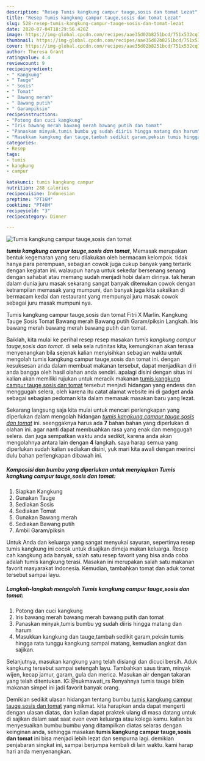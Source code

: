 ```yaml
---
description: "Resep Tumis kangkung campur tauge,sosis dan tomat Lezat"
title: "Resep Tumis kangkung campur tauge,sosis dan tomat Lezat"
slug: 528-resep-tumis-kangkung-campur-tauge-sosis-dan-tomat-lezat
date: 2020-07-04T18:29:56.420Z
image: https://img-global.cpcdn.com/recipes/aae35d02b8251bcd/751x532cq70/tumis-kangkung-campur-taugesosis-dan-tomat-foto-resep-utama.jpg
thumbnail: https://img-global.cpcdn.com/recipes/aae35d02b8251bcd/751x532cq70/tumis-kangkung-campur-taugesosis-dan-tomat-foto-resep-utama.jpg
cover: https://img-global.cpcdn.com/recipes/aae35d02b8251bcd/751x532cq70/tumis-kangkung-campur-taugesosis-dan-tomat-foto-resep-utama.jpg
author: Theresa Grant
ratingvalue: 4.4
reviewcount: 9
recipeingredient:
- " Kangkung"
- " Tauge"
- " Sosis"
- " Tomat"
- " Bawang merah"
- " Bawang putih"
- " Garampiksin"
recipeinstructions:
- "Potong dan cuci kangkung"
- "Iris bawang merah bawang merah bawang putih dan tomat"
- "Panaskan minyak,tumis bumbu yg sudah diiris hingga matang dan harum"
- "Masukkan kangkung dan tauge,tambah sedikit garam,peksin tumis hingga rata tunggu kangkung sampai matang, kemudian angkat dan sajikan."
categories:
- Resep
tags:
- tumis
- kangkung
- campur

katakunci: tumis kangkung campur 
nutrition: 288 calories
recipecuisine: Indonesian
preptime: "PT16M"
cooktime: "PT40M"
recipeyield: "3"
recipecategory: Dinner

---
```



![Tumis kangkung campur tauge,sosis dan tomat](https://img-global.cpcdn.com/recipes/aae35d02b8251bcd/751x532cq70/tumis-kangkung-campur-taugesosis-dan-tomat-foto-resep-utama.jpg)

<b><i>tumis kangkung campur tauge,sosis dan tomat</i></b>, Memasak merupakan bentuk kegemaran yang seru dilakukan oleh bermacam kelompok. tidak hanya para perempuan, sebagian cowok juga cukup banyak yang tertarik dengan kegiatan ini. walaupun hanya untuk sekedar bersenang senang dengan sahabat atau memang sudah menjadi hobi dalam dirinya. tak heran dalam dunia juru masak sekarang sangat banyak ditemukan cowok dengan ketrampilan memasak yang mumpuni, dan banyak juga kita saksikan di bermacam kedai dan restaurant yang mempunyai juru masak cowok sebagai juru masak mumpuni nya.

Tumis kangkung campur tauge,sosis dan tomat Fitri X Marlin. Kangkung Tauge Sosis Tomat Bawang merah Bawang putih Garam/piksin Langkah. Iris bawang merah bawang merah bawang putih dan tomat.

Baiklah, kita mulai ke perihal resep resep masakan <i>tumis kangkung campur tauge,sosis dan tomat</i>. di sela sela rutinitas kita, kemungkinan akan terasa menyenangkan bila sejenak kalian menyisihkan sebagian waktu untuk mengolah tumis kangkung campur tauge,sosis dan tomat ini. dengan kesuksesan anda dalam membuat makanan tersebut, dapat menjadikan diri anda bangga oleh hasil olahan anda sendiri. apalagi disini dengan situs ini kalian akan memiliki rujukan untuk meracik makanan <u>tumis kangkung campur tauge,sosis dan tomat</u> tersebut menjadi hidangan yang endess dan menggugah selera, oleh karena itu catat alamat website ini di gadget anda sebagai sebagian pedoman kita dalam memasak masakan baru yang lezat.


Sekarang langsung saja kita mulai untuk mencari perlengkapan yang diperlukan dalam mengolah hidangan <u><i>tumis kangkung campur tauge,sosis dan tomat</i></u> ini. seenggaknya harus ada <b>7</b> bahan bahan yang diperlukan di olahan ini. agar nanti dapat membuahkan rasa yang enak dan menggugah selera. dan juga sempatkan waktu anda sedikit, karena anda akan mengolahnya antara lain dengan <b>4</b> langkah. saya harap semua yang diperlukan sudah kalian sediakan disini, yuk mari kita awali dengan merinci dulu bahan perlengkapan dibawah ini.

<!--inarticleads1-->

##### Komposisi dan bumbu yang diperlukan untuk menyiapkan Tumis kangkung campur tauge,sosis dan tomat:

1. Siapkan  Kangkung
1. Gunakan  Tauge
1. Sediakan  Sosis
1. Sediakan  Tomat
1. Gunakan  Bawang merah
1. Sediakan  Bawang putih
1. Ambil  Garam/piksin


Untuk Anda dan keluarga yang sangat menyukai sayuran, sepertinya resep tumis kangkung ini cocok untuk disajikan dimeja makan keluarga. Resep cah kangkung ada banyak, salah satu resep favorit yang bisa anda coba adalah tumis kangkung terasi. Masakan ini merupakan salah satu makanan favorit masyarakat Indonesia. Kemudian, tambahkan tomat dan aduk tomat tersebut sampai layu. 

<!--inarticleads2-->

##### Langkah-langkah mengolah Tumis kangkung campur tauge,sosis dan tomat:

1. Potong dan cuci kangkung
1. Iris bawang merah bawang merah bawang putih dan tomat
1. Panaskan minyak,tumis bumbu yg sudah diiris hingga matang dan harum
1. Masukkan kangkung dan tauge,tambah sedikit garam,peksin tumis hingga rata tunggu kangkung sampai matang, kemudian angkat dan sajikan.


Selanjutnya, masukan kangkung yang telah disiangi dan dicuci bersih. Aduk kangkung tersebut sampai setengah layu. Tambahkan saus tiram, minyak wijen, kecap jamur, garam, gula dan merica. Masukan air dengan takaran yang telah ditentukan. IG:@sukmawati_rs Renyahnya tumis tauge bikin makanan simpel ini jadi favorit banyak orang. 

Demikian sedikit ulasan hidangan tentang bumbu <u>tumis kangkung campur tauge,sosis dan tomat</u> yang nikmat. kita harapkan anda dapat mengerti dengan ulasan diatas, dan kalian dapat praktek ulang di masa datang untuk di sajikan dalam saat saat even even keluarga atau kolega kamu. kalian bs menyesuaikan bumbu bumbu yang ditampilkan diatas selaras dengan keinginan anda, sehingga masakan <b>tumis kangkung campur tauge,sosis dan tomat</b> ini bisa menjadi lebih lezat dan sempurna lagi. demikian penjabaran singkat ini, sampai berjumpa kembali di lain waktu. kami harap hari anda menyenangkan.

